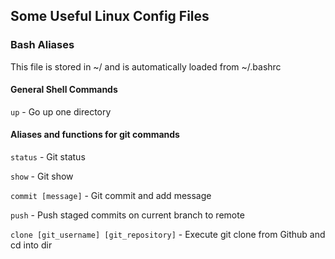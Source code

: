 ## Some Useful Linux Config Files ##

### Bash Aliases ###
This file is stored in ~/ and is automatically loaded from ~/.bashrc

#### General Shell Commands ####
`up` - Go up one directory

#### Aliases and functions for git commands ####
`status` - Git status

`show` - Git show

`commit [message]` - Git commit and add message

`push` - Push staged commits on current branch to remote

`clone [git_username] [git_repository]` - Execute git clone from Github and cd into dir
